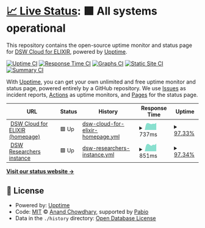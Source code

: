 # [📈 Live Status](https://dsw-elixir.github.io/status): <!--live status--> **🟩 All systems operational**

This repository contains the open-source uptime monitor and status page for [DSW Cloud for ELIXIR](https://dsw.elixir-europe.org), powered by [Upptime](https://github.com/upptime/upptime).

[![Uptime CI](https://github.com/dsw-elixir/status/workflows/Uptime%20CI/badge.svg)](https://github.com/dsw-elixir/status/actions?query=workflow%3A%22Uptime+CI%22)
[![Response Time CI](https://github.com/dsw-elixir/status/workflows/Response%20Time%20CI/badge.svg)](https://github.com/dsw-elixir/status/actions?query=workflow%3A%22Response+Time+CI%22)
[![Graphs CI](https://github.com/dsw-elixir/status/workflows/Graphs%20CI/badge.svg)](https://github.com/dsw-elixir/status/actions?query=workflow%3A%22Graphs+CI%22)
[![Static Site CI](https://github.com/dsw-elixir/status/workflows/Static%20Site%20CI/badge.svg)](https://github.com/dsw-elixir/status/actions?query=workflow%3A%22Static+Site+CI%22)
[![Summary CI](https://github.com/dsw-elixir/status/workflows/Summary%20CI/badge.svg)](https://github.com/dsw-elixir/status/actions?query=workflow%3A%22Summary+CI%22)

With [Upptime](https://upptime.js.org), you can get your own unlimited and free uptime monitor and status page, powered entirely by a GitHub repository. We use [Issues](https://github.com/dsw-elixir/status/issues) as incident reports, [Actions](https://github.com/dsw-elixir/status/actions) as uptime monitors, and [Pages](https://dsw-elixir.github.io/status) for the status page.

<!--start: status pages-->
<!-- This summary is generated by Upptime (https://github.com/upptime/upptime) -->
<!-- Do not edit this manually, your changes will be overwritten -->
<!-- prettier-ignore -->
| URL | Status | History | Response Time | Uptime |
| --- | ------ | ------- | ------------- | ------ |
| <img alt="" src="https://icons.duckduckgo.com/ip3/dsw.elixir-europe.org.ico" height="13"> [DSW Cloud for ELIXIR (homepage)](https://dsw.elixir-europe.org) | 🟩 Up | [dsw-cloud-for-elixir-homepage.yml](https://github.com/dsw-elixir/status/commits/HEAD/history/dsw-cloud-for-elixir-homepage.yml) | <details><summary><img alt="Response time graph" src="./graphs/dsw-cloud-for-elixir-homepage/response-time-week.png" height="20"> 737ms</summary><br><a href="https://dsw-elixir.github.io/status/history/dsw-cloud-for-elixir-homepage"><img alt="Response time 705" src="https://img.shields.io/endpoint?url=https%3A%2F%2Fraw.githubusercontent.com%2Fdsw-elixir%2Fstatus%2FHEAD%2Fapi%2Fdsw-cloud-for-elixir-homepage%2Fresponse-time.json"></a><br><a href="https://dsw-elixir.github.io/status/history/dsw-cloud-for-elixir-homepage"><img alt="24-hour response time 774" src="https://img.shields.io/endpoint?url=https%3A%2F%2Fraw.githubusercontent.com%2Fdsw-elixir%2Fstatus%2FHEAD%2Fapi%2Fdsw-cloud-for-elixir-homepage%2Fresponse-time-day.json"></a><br><a href="https://dsw-elixir.github.io/status/history/dsw-cloud-for-elixir-homepage"><img alt="7-day response time 737" src="https://img.shields.io/endpoint?url=https%3A%2F%2Fraw.githubusercontent.com%2Fdsw-elixir%2Fstatus%2FHEAD%2Fapi%2Fdsw-cloud-for-elixir-homepage%2Fresponse-time-week.json"></a><br><a href="https://dsw-elixir.github.io/status/history/dsw-cloud-for-elixir-homepage"><img alt="30-day response time 705" src="https://img.shields.io/endpoint?url=https%3A%2F%2Fraw.githubusercontent.com%2Fdsw-elixir%2Fstatus%2FHEAD%2Fapi%2Fdsw-cloud-for-elixir-homepage%2Fresponse-time-month.json"></a><br><a href="https://dsw-elixir.github.io/status/history/dsw-cloud-for-elixir-homepage"><img alt="1-year response time 705" src="https://img.shields.io/endpoint?url=https%3A%2F%2Fraw.githubusercontent.com%2Fdsw-elixir%2Fstatus%2FHEAD%2Fapi%2Fdsw-cloud-for-elixir-homepage%2Fresponse-time-year.json"></a></details> | <details><summary><a href="https://dsw-elixir.github.io/status/history/dsw-cloud-for-elixir-homepage">97.33%</a></summary><a href="https://dsw-elixir.github.io/status/history/dsw-cloud-for-elixir-homepage"><img alt="All-time uptime 98.04%" src="https://img.shields.io/endpoint?url=https%3A%2F%2Fraw.githubusercontent.com%2Fdsw-elixir%2Fstatus%2FHEAD%2Fapi%2Fdsw-cloud-for-elixir-homepage%2Fuptime.json"></a><br><a href="https://dsw-elixir.github.io/status/history/dsw-cloud-for-elixir-homepage"><img alt="24-hour uptime 81.33%" src="https://img.shields.io/endpoint?url=https%3A%2F%2Fraw.githubusercontent.com%2Fdsw-elixir%2Fstatus%2FHEAD%2Fapi%2Fdsw-cloud-for-elixir-homepage%2Fuptime-day.json"></a><br><a href="https://dsw-elixir.github.io/status/history/dsw-cloud-for-elixir-homepage"><img alt="7-day uptime 97.33%" src="https://img.shields.io/endpoint?url=https%3A%2F%2Fraw.githubusercontent.com%2Fdsw-elixir%2Fstatus%2FHEAD%2Fapi%2Fdsw-cloud-for-elixir-homepage%2Fuptime-week.json"></a><br><a href="https://dsw-elixir.github.io/status/history/dsw-cloud-for-elixir-homepage"><img alt="30-day uptime 98.04%" src="https://img.shields.io/endpoint?url=https%3A%2F%2Fraw.githubusercontent.com%2Fdsw-elixir%2Fstatus%2FHEAD%2Fapi%2Fdsw-cloud-for-elixir-homepage%2Fuptime-month.json"></a><br><a href="https://dsw-elixir.github.io/status/history/dsw-cloud-for-elixir-homepage"><img alt="1-year uptime 98.04%" src="https://img.shields.io/endpoint?url=https%3A%2F%2Fraw.githubusercontent.com%2Fdsw-elixir%2Fstatus%2FHEAD%2Fapi%2Fdsw-cloud-for-elixir-homepage%2Fuptime-year.json"></a></details>
| <img alt="" src="https://icons.duckduckgo.com/ip3/researchers.dsw.elixir-europe.org.ico" height="13"> [DSW Researchers instance](https://researchers.dsw.elixir-europe.org) | 🟩 Up | [dsw-researchers-instance.yml](https://github.com/dsw-elixir/status/commits/HEAD/history/dsw-researchers-instance.yml) | <details><summary><img alt="Response time graph" src="./graphs/dsw-researchers-instance/response-time-week.png" height="20"> 851ms</summary><br><a href="https://dsw-elixir.github.io/status/history/dsw-researchers-instance"><img alt="Response time 787" src="https://img.shields.io/endpoint?url=https%3A%2F%2Fraw.githubusercontent.com%2Fdsw-elixir%2Fstatus%2FHEAD%2Fapi%2Fdsw-researchers-instance%2Fresponse-time.json"></a><br><a href="https://dsw-elixir.github.io/status/history/dsw-researchers-instance"><img alt="24-hour response time 910" src="https://img.shields.io/endpoint?url=https%3A%2F%2Fraw.githubusercontent.com%2Fdsw-elixir%2Fstatus%2FHEAD%2Fapi%2Fdsw-researchers-instance%2Fresponse-time-day.json"></a><br><a href="https://dsw-elixir.github.io/status/history/dsw-researchers-instance"><img alt="7-day response time 851" src="https://img.shields.io/endpoint?url=https%3A%2F%2Fraw.githubusercontent.com%2Fdsw-elixir%2Fstatus%2FHEAD%2Fapi%2Fdsw-researchers-instance%2Fresponse-time-week.json"></a><br><a href="https://dsw-elixir.github.io/status/history/dsw-researchers-instance"><img alt="30-day response time 787" src="https://img.shields.io/endpoint?url=https%3A%2F%2Fraw.githubusercontent.com%2Fdsw-elixir%2Fstatus%2FHEAD%2Fapi%2Fdsw-researchers-instance%2Fresponse-time-month.json"></a><br><a href="https://dsw-elixir.github.io/status/history/dsw-researchers-instance"><img alt="1-year response time 787" src="https://img.shields.io/endpoint?url=https%3A%2F%2Fraw.githubusercontent.com%2Fdsw-elixir%2Fstatus%2FHEAD%2Fapi%2Fdsw-researchers-instance%2Fresponse-time-year.json"></a></details> | <details><summary><a href="https://dsw-elixir.github.io/status/history/dsw-researchers-instance">97.34%</a></summary><a href="https://dsw-elixir.github.io/status/history/dsw-researchers-instance"><img alt="All-time uptime 98.04%" src="https://img.shields.io/endpoint?url=https%3A%2F%2Fraw.githubusercontent.com%2Fdsw-elixir%2Fstatus%2FHEAD%2Fapi%2Fdsw-researchers-instance%2Fuptime.json"></a><br><a href="https://dsw-elixir.github.io/status/history/dsw-researchers-instance"><img alt="24-hour uptime 81.36%" src="https://img.shields.io/endpoint?url=https%3A%2F%2Fraw.githubusercontent.com%2Fdsw-elixir%2Fstatus%2FHEAD%2Fapi%2Fdsw-researchers-instance%2Fuptime-day.json"></a><br><a href="https://dsw-elixir.github.io/status/history/dsw-researchers-instance"><img alt="7-day uptime 97.34%" src="https://img.shields.io/endpoint?url=https%3A%2F%2Fraw.githubusercontent.com%2Fdsw-elixir%2Fstatus%2FHEAD%2Fapi%2Fdsw-researchers-instance%2Fuptime-week.json"></a><br><a href="https://dsw-elixir.github.io/status/history/dsw-researchers-instance"><img alt="30-day uptime 98.04%" src="https://img.shields.io/endpoint?url=https%3A%2F%2Fraw.githubusercontent.com%2Fdsw-elixir%2Fstatus%2FHEAD%2Fapi%2Fdsw-researchers-instance%2Fuptime-month.json"></a><br><a href="https://dsw-elixir.github.io/status/history/dsw-researchers-instance"><img alt="1-year uptime 98.04%" src="https://img.shields.io/endpoint?url=https%3A%2F%2Fraw.githubusercontent.com%2Fdsw-elixir%2Fstatus%2FHEAD%2Fapi%2Fdsw-researchers-instance%2Fuptime-year.json"></a></details>

<!--end: status pages-->

[**Visit our status website →**](https://dsw-elixir.github.io/status)

## 📄 License

- Powered by: [Upptime](https://github.com/upptime/upptime)
- Code: [MIT](./LICENSE) © [Anand Chowdhary](https://anandchowdhary.com), supported by [Pabio](https://pabio.com)
- Data in the `./history` directory: [Open Database License](https://opendatacommons.org/licenses/odbl/1-0/)
